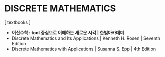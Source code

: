 # DISCRETE MATHEMATICS

[ textbooks ]
* **이산수학 : tool 중심으로 이해하는 새로운 시각 | 한빛아카데미**
* Discrete Mathematics and Its Applications | Kenneth H. Rosen | Seventh Edition
* Discrete Mathematics with Applications | Susanna S. Epp | 4th Edition 
